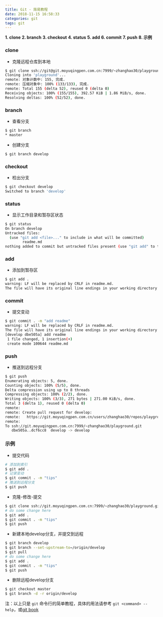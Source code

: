 ```yaml
---
title: Git · 简易教程
date: 2018-11-15 16:58:33
categories: git
tags: git
---
```


**1. clone**
**2. branch**
**3. checkout**
**4. status**
**5. add**
**6. commit**
**7. push**
**8. 示例**

<!-- more -->

### clone
- 克隆远程仓库到本地
```bash
$ git clone ssh://git@git.moyuqingpen.com.cn:7999/~zhanghao30/playground.git
Cloning into 'playground'...
remote: 对象计数中: 155, 完成.
remote: 压缩对象中: 100% (133/133), 完成.
remote: Total 155 (delta 52), reused 0 (delta 0)
Receiving objects: 100% (155/155), 392.57 KiB | 1.86 MiB/s, done.
Resolving deltas: 100% (52/52), done.
```

### branch
- 查看分支
```bash
$ git branch
* master
```
- 创建分支
```bash
$ git branch develop
```

### checkout
- 检出分支
```bash
$ git checkout develop
Switched to branch 'develop'
```

### status
- 显示工作目录和暂存区状态
```bash
$ git status
On branch develop
Untracked files:
  (use "git add <file>..." to include in what will be committed)
        readme.md
nothing added to commit but untracked files present (use "git add" to track)
```

### add
- 添加到暂存区
```bash
$ git add .
warning: LF will be replaced by CRLF in readme.md.
The file will have its original line endings in your working directory
```

### commit
- 提交变动
```bash
$ git commit . -m "add readme"
warning: LF will be replaced by CRLF in readme.md.
The file will have its original line endings in your working directory
[develop dbe505a] add readme
 1 file changed, 1 insertion(+)
 create mode 100644 readme.md
```

### push
- 推送到远程分支
```bash
$ git push
Enumerating objects: 5, done.
Counting objects: 100% (5/5), done.
Delta compression using up to 8 threads
Compressing objects: 100% (2/2), done.
Writing objects: 100% (3/3), 271 bytes | 271.00 KiB/s, done.
Total 3 (delta 1), reused 0 (delta 0)
remote:
remote: Create pull request for develop:
remote:   https://git.moyuqingpen.com.cn/users/zhanghao30/repos/playground/compare/commits?sourceBranch=refs/heads/develop
remote:
To ssh://git.moyuqingpen.com.cn:7999/~zhanghao30/playground.git
   dbe505a..dcf6cc8  develop -> develop
```

### 示例
- 提交代码
```bash
# 添加到索引
$ git add .
# 记录变动
$ git commit . -m "tips"
# 推送到远程分支
$ git push
```

- 克隆-修改-提交
```bash
$ git clone ssh://git.moyuqingpen.com.cn:7999/~zhanghao30/playground.git
# do some change here
$ git add .
$ git commit . -m "tips"
$ git push
```

- 新建本地develop分支，并提交到远程
```bash
$ git branch develop
$ git branch --set-upstream-to=/origin/develop
$ git pull
# do some change here
$ git add .
$ git commit . -m "tips"
$ git push
```

- 删除远程develop分支
```bash
$ git checkout master
$ git branch -d -r origin/develop
```

注：以上只是 `git` 命令行的简单教程，具体的用法请参考 `git <command> --help`，或[git book](https://git-scm.com/book/zh/v2)